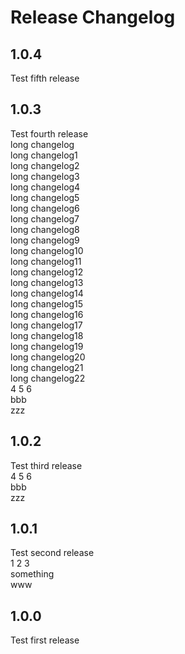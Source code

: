 # Release Changelog

## 1.0.4
Test fifth release

## 1.0.3
Test fourth release  
long changelog  
long changelog1  
long changelog2  
long changelog3  
long changelog4  
long changelog5  
long changelog6  
long changelog7  
long changelog8  
long changelog9  
long changelog10  
long changelog11  
long changelog12  
long changelog13  
long changelog14  
long changelog15  
long changelog16  
long changelog17  
long changelog18  
long changelog19  
long changelog20  
long changelog21  
long changelog22  
4 5 6  
bbb  
zzz

## 1.0.2
Test third release  
4 5 6  
bbb  
zzz

## 1.0.1
Test second release  
1 2 3  
something  
www

## 1.0.0
Test first release